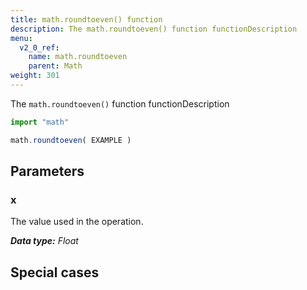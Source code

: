 ```yaml
---
title: math.roundtoeven() function
description: The math.roundtoeven() function functionDescription
menu:
  v2_0_ref:
    name: math.roundtoeven
    parent: Math
weight: 301
---
```


The `math.roundtoeven()` function functionDescription

```js
import "math"

math.roundtoeven( EXAMPLE )
```

## Parameters

### x
The value used in the operation.

_**Data type:** Float_

## Special cases
```js

```
